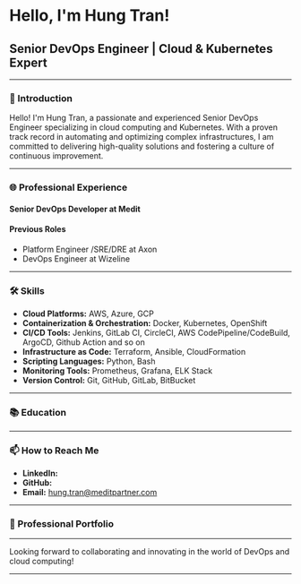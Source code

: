 # Hello, I'm Hung Tran!

## Senior DevOps Engineer | Cloud & Kubernetes Expert

---

### 👋 Introduction

Hello! I'm Hung Tran, a passionate and experienced Senior DevOps Engineer specializing in cloud computing and Kubernetes. With a proven track record in automating and optimizing complex infrastructures, I am committed to delivering high-quality solutions and fostering a culture of continuous improvement.

---

### 🌐 Professional Experience

#### Senior DevOps Developer at Medit

#### Previous Roles
- Platform Engineer /SRE/DRE  at Axon
- DevOps Engineer at Wizeline

---

### 🛠 Skills

- **Cloud Platforms:** AWS, Azure, GCP
- **Containerization & Orchestration:** Docker, Kubernetes, OpenShift
- **CI/CD Tools:** Jenkins, GitLab CI, CircleCI, AWS CodePipeline/CodeBuild, ArgoCD, Github Action and so on
- **Infrastructure as Code:** Terraform, Ansible, CloudFormation
- **Scripting Languages:** Python, Bash
- **Monitoring Tools:** Prometheus, Grafana, ELK Stack
- **Version Control:** Git, GitHub, GitLab, BitBucket

---

### 📚 Education


---

### 📫 How to Reach Me

- **LinkedIn:** 
- **GitHub:** 
- **Email:** hung.tran@meditpartner.com

---

### 💼 Professional Portfolio


---

Looking forward to collaborating and innovating in the world of DevOps and cloud computing!

---

